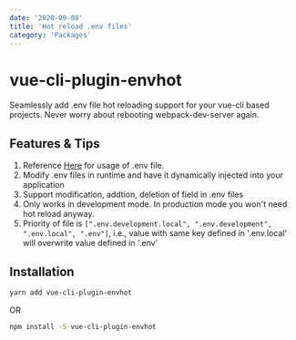 ```yaml
---
date: '2020-09-08'
title: 'Hot reload .env files'
category: 'Packages'
---
```


# vue-cli-plugin-envhot

Seamlessly add .env file hot reloading support for your vue-cli based projects. Never worry about rebooting webpack-dev-server again.

## Features & Tips

1. Reference [Here](https://cli.vuejs.org/guide/mode-and-env.html) for usage of .env file.
1. Modify .env files in runtime and have it dynamically injected into your application
1. Support modification, addtion, deletion of field in .env files
1. Only works in development mode. In production mode you won't need hot reload anyway.
1. Priority of file is `[".env.development.local", ".env.development", ".env.local", ".env"]`, i.e., value with same key defined in '.env.local' will overwrite value defined in '.env'

## Installation

```bash
yarn add vue-cli-plugin-envhot
```

OR

```bash
npm install -S vue-cli-plugin-envhot
```

